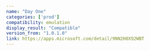 ```yaml
---
name: "Day One"
categories: ['prod']
compatibility: emulation
display_result: "Compatible"
version_from: "1.0.1.0"
link: https://apps.microsoft.com/detail/9NN2H8X92WBT
---
```

